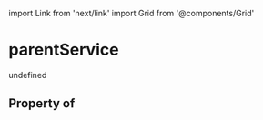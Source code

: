 import Link from 'next/link'
import Grid from '@components/Grid'

# parentService

undefined

## Property of



